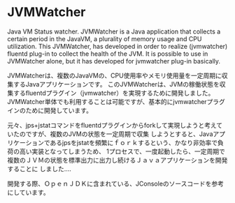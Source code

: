 JVMWatcher
==========

Java VM Status watcher.
JVMWatcher is a Java application that collects a certain period in the JavaVM, a plurality of memory usage and CPU utilization. 
This JVMWatcher, has developed in order to realize (jvmwatcher) fluentd plug-in to collect the health of the JVM. 
It is possible to use in JVMWatcher alone, but it has developed for jvmwatcher plug-in basically.

JVMWatcherは、複数のJavaVMの、CPU使用率やメモリ使用量を一定周期に収集するJavaアプリケーションです。
このJVMWatcherは、JVMの稼働状態を収集するfluentdプラグイン（jvmwatcher）を実現するために開発しました。
JVMWatcher単体でも利用することは可能ですが、基本的にjvmwatcherプラグインのために開発しています。

元々、jps+jstatコマンドをfluentdプラグインからforkして実現しようと考えていたのですが、複数のJVMの状態を一定周期で収集
しようとすると、Javaアプリケーションであるjpsをjstatを頻繁にｆｏｒｋするという、かなり非効率で負荷の高い実装となってしまうため、
1プロセスで、一度起動したら、一定周期で複数のＪＶＭの状態を標準出力に出力し続けるＪａｖａアプリケーションを開発することに
しました....

開発する際、ＯｐｅｎＪＤＫに含まれている、JConsoleのソースコードを参考にしています。
